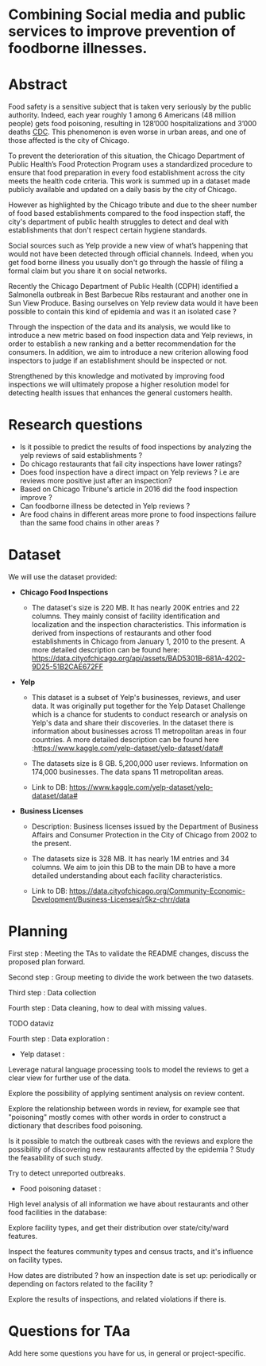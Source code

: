 
# Combining Social media and public services to improve prevention of foodborne illnesses.

# Abstract

Food safety is a sensitive subject that is taken very seriously by the public authority. Indeed, each year  roughly 1 among 6 Americans (48 million people) gets food poisoning, resulting in 128’000 hospitalizations and 3’000 deaths [CDC](https://www.cdc.gov/foodborneburden/2011-foodborne-estimates.html?fbclid=IwAR3BqyBvIe03qtiJKLqrh7wnprI_5oiUdwbVFyEe4s2_N4Tq9ulsjysQT20). This phenomenon is even worse in urban areas, and one of those affected is the city of Chicago.  

To prevent the deterioration of this situation, the Chicago Department of Public Health’s Food Protection Program uses a standardized procedure to ensure that food preparation in every food establishment across the city meets the health code criteria. This work is summed up in a dataset made publicly available and updated on a daily basis by the city of Chicago. 

However as highlighted by the Chicago tribute and due to the sheer number of food based establishments compared to the food inspection staff, the city's department of public health struggles to detect and deal with establishments that don't respect certain hygiene standards. 

Social sources such as Yelp provide a new view of what’s happening that would not have been detected through official channels. Indeed, when you get food borne illness you usually don't go through the hassle of filing a formal claim but you share it on social networks. 

Recently the Chicago Department of Public Health (CDPH) identified a Salmonella outbreak in Best Barbecue Ribs restaurant and another one in Sun View Produce. Basing ourselves on Yelp review data would it have been possible to contain this kind of epidemia and was it an isolated case ?

Through the inspection of the data and its analysis, we would like to introduce a new metric based on food inspection data and Yelp reviews, in order to establish a new ranking and a better recommendation for the consumers. In addition, we aim to introduce a new criterion allowing food inspectors to judge if an establishment should be inspected or not. 

Strengthened by this knowledge and motivated by improving food inspections we will ultimately propose a higher resolution model for detecting health issues that enhances the general customers health.

# Research questions

- Is it possible to predict the results of food inspections by analyzing the yelp reviews of said establishments ?
- Do chicago restaurants that fail city inspections have lower ratings?
- Does food inspection have a direct impact on Yelp reviews ? i.e are reviews more positive just after an inspection?
- Based on Chicago Tribune's article in 2016 did the food inspection improve ?
- Can foodborne illness be detected in Yelp reviews ?
- Are food chains in different areas more prone to food inspections failure than the same food chains in other areas ?

# Dataset

We will use the dataset provided:  

- **Chicago Food Inspections**

    - The dataset's size is 220 MB. It has nearly 200K entries and 22 columns. They mainly consist of facility identification and localization and the inspection characteristics. This information is derived from inspections of restaurants and other food establishments in Chicago from January 1, 2010 to the present. A more detailed description can be found here: https://data.cityofchicago.org/api/assets/BAD5301B-681A-4202-9D25-51B2CAE672FF

- **Yelp**

    - This dataset is a subset of Yelp's businesses, reviews, and user data. It was originally put together for the Yelp Dataset Challenge which is a chance for students to conduct research or analysis on Yelp's data and share their discoveries. In the dataset there is information about businesses across 11 metropolitan areas in four countries.  A more detailed description can be found here :https://www.kaggle.com/yelp-dataset/yelp-dataset/data#

    - The datasets size is 8 GB. 5,200,000 user reviews. Information on 174,000 businesses. The data spans 11 metropolitan areas.

    - Link to DB: https://www.kaggle.com/yelp-dataset/yelp-dataset/data#

- **Business Licenses**

    - Description: Business licenses issued by the Department of Business Affairs and Consumer Protection in the City of Chicago from 2002 to the present.

    - The datasets size is 328 MB. It has nearly 1M entries and 34 columns. We aim to join this DB to the main DB to have a more detailed understanding about each facility characteristics.

    - Link to DB: https://data.cityofchicago.org/Community-Economic-Development/Business-Licenses/r5kz-chrr/data


# Planning

First step : Meeting the TAs to validate the README changes, discuss the proposed plan forward.

Second step : Group meeting to divide the work between the two datasets.

Third step : Data collection

Fourth step : Data cleaning, how to deal with missing values.

TODO dataviz

Fourth step : Data exploration :

- Yelp dataset :

Leverage natural language processing tools to model the reviews to get a clear view for further use of the data.

Explore the possibility of applying sentiment analysis on review content.

Explore the relationship between words in review, for example see that "poisoning" mostly comes with other words in order to construct a dictionary that describes food poisoning.

Is it possible to match the outbreak cases with the reviews and explore the possibility of discovering new restaurants affected by the epidemia ? Study the feasability of such study.

Try to detect unreported outbreaks.

- Food poisoning dataset : 

High level analysis of all information we have about restaurants and other food facilities in the database: 

Explore facility types, and get their distribution over state/city/ward features. 

Inspect the features community types and census tracts, and it's influence on facility types.

How dates are distributed ? how an inspection date is set up: periodically or depending on factors related to the                 facility ?

Explore the results of inspections, and related violations if there is.

# Questions for TAa

Add here some questions you have for us, in general or project-specific.
